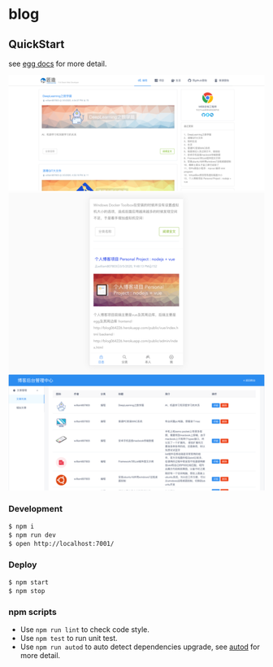 # blog



## QuickStart
see [egg docs][egg] for more detail.

<!-- add docs here for user -->

![blog_web.png](blog_web.png)
![blog_h5.png](blog_h5.png)
![blog_admin.png](blog_admin.png)

### Development

```bash
$ npm i
$ npm run dev
$ open http://localhost:7001/
```

### Deploy

```bash
$ npm start
$ npm stop
```

### npm scripts

- Use `npm run lint` to check code style.
- Use `npm test` to run unit test.
- Use `npm run autod` to auto detect dependencies upgrade, see [autod](https://www.npmjs.com/package/autod) for more detail.


[egg]: https://eggjs.org